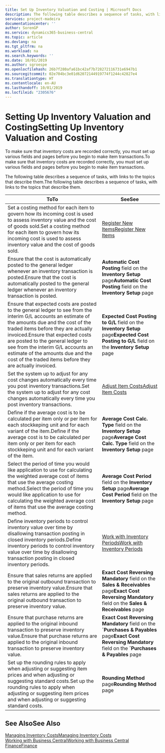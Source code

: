 ```yaml
---
title: Set Up Inventory Valuation and Costing | Microsoft Docs
description: The following table describes a sequence of tasks, with links to the topics that describe them.
services: project-madeira
documentationcenter: ''
author: SorenGP
ms.service: dynamics365-business-central
ms.topic: article
ms.devlang: na
ms.tgt_pltfrm: na
ms.workload: na
ms.search.keywords: ''
ms.date: 10/01/2019
ms.author: sgroespe
ms.openlocfilehash: 26b7f280afa61bc42af7b728272116731e6947b1
ms.sourcegitcommit: 02e704bc3e01d62072144919774f1244c42827e4
ms.translationtype: HT
ms.contentlocale: en-AU
ms.lasthandoff: 10/01/2019
ms.locfileid: "2305676"
---
```

# <a name="setting-up-inventory-valuation-and-costing"></a><span data-ttu-id="8bd6c-103">Setting Up Inventory Valuation and Costing</span><span class="sxs-lookup"><span data-stu-id="8bd6c-103">Setting Up Inventory Valuation and Costing</span></span>
<span data-ttu-id="8bd6c-104">To make sure that inventory costs are recorded correctly, you must set up various fields and pages before you begin to make item transactions.</span><span class="sxs-lookup"><span data-stu-id="8bd6c-104">To make sure that inventory costs are recorded correctly, you must set up various fields and pages before you begin to make item transactions.</span></span>

<span data-ttu-id="8bd6c-105">The following table describes a sequence of tasks, with links to the topics that describe them.</span><span class="sxs-lookup"><span data-stu-id="8bd6c-105">The following table describes a sequence of tasks, with links to the topics that describe them.</span></span>

|<span data-ttu-id="8bd6c-106">**To**</span><span class="sxs-lookup"><span data-stu-id="8bd6c-106">**To**</span></span>|<span data-ttu-id="8bd6c-107">**See**</span><span class="sxs-lookup"><span data-stu-id="8bd6c-107">**See**</span></span>|  
|------------|-------------|  
|<span data-ttu-id="8bd6c-108">Set a costing method for each item to govern how its incoming cost is used to assess inventory value and the cost of goods sold.</span><span class="sxs-lookup"><span data-stu-id="8bd6c-108">Set a costing method for each item to govern how its incoming cost is used to assess inventory value and the cost of goods sold.</span></span>|[<span data-ttu-id="8bd6c-109">Register New Items</span><span class="sxs-lookup"><span data-stu-id="8bd6c-109">Register New Items</span></span>](inventory-how-register-new-items.md)|  
|<span data-ttu-id="8bd6c-110">Ensure that the cost is automatically posted to the general ledger whenever an inventory transaction is posted.</span><span class="sxs-lookup"><span data-stu-id="8bd6c-110">Ensure that the cost is automatically posted to the general ledger whenever an inventory transaction is posted.</span></span>|<span data-ttu-id="8bd6c-111">**Automatic Cost Posting** field on the **Inventory Setup** page</span><span class="sxs-lookup"><span data-stu-id="8bd6c-111">**Automatic Cost Posting** field on the **Inventory Setup** page</span></span>|  
|<span data-ttu-id="8bd6c-112">Ensure that expected costs are posted to the general ledger to see from the interim G/L accounts an estimate of the amounts due and the cost of the traded items before they are actually invoiced.</span><span class="sxs-lookup"><span data-stu-id="8bd6c-112">Ensure that expected costs are posted to the general ledger to see from the interim G/L accounts an estimate of the amounts due and the cost of the traded items before they are actually invoiced.</span></span>|<span data-ttu-id="8bd6c-113">**Expected Cost Posting to G/L** field on the **Inventory Setup** page</span><span class="sxs-lookup"><span data-stu-id="8bd6c-113">**Expected Cost Posting to G/L** field on the **Inventory Setup** page</span></span>|  
|<span data-ttu-id="8bd6c-114">Set the system up to adjust for any cost changes automatically every time you post inventory transactions.</span><span class="sxs-lookup"><span data-stu-id="8bd6c-114">Set the system up to adjust for any cost changes automatically every time you post inventory transactions.</span></span>|[<span data-ttu-id="8bd6c-115">Adjust Item Costs</span><span class="sxs-lookup"><span data-stu-id="8bd6c-115">Adjust Item Costs</span></span>](inventory-how-adjust-item-costs.md)|  
|<span data-ttu-id="8bd6c-116">Define if the average cost is to be calculated per item only or per item for each stockkeping unit and for each variant of the item.</span><span class="sxs-lookup"><span data-stu-id="8bd6c-116">Define if the average cost is to be calculated per item only or per item for each stockkeping unit and for each variant of the item.</span></span>|<span data-ttu-id="8bd6c-117">**Average Cost Calc. Type** field on the **Inventory Setup** page</span><span class="sxs-lookup"><span data-stu-id="8bd6c-117">**Average Cost Calc. Type** field on the **Inventory Setup** page</span></span>|  
|<span data-ttu-id="8bd6c-118">Select the period of time you would like application to use for calculating the weighted average cost of items that use the average costing method.</span><span class="sxs-lookup"><span data-stu-id="8bd6c-118">Select the period of time you would like application to use for calculating the weighted average cost of items that use the average costing method.</span></span>|<span data-ttu-id="8bd6c-119">**Average Cost Period** field on the **Inventory Setup** page</span><span class="sxs-lookup"><span data-stu-id="8bd6c-119">**Average Cost Period** field on the **Inventory Setup** page</span></span>|  
|<span data-ttu-id="8bd6c-120">Define inventory periods to control inventory value over time by disallowing transaction posting in closed inventory periods.</span><span class="sxs-lookup"><span data-stu-id="8bd6c-120">Define inventory periods to control inventory value over time by disallowing transaction posting in closed inventory periods.</span></span>|[<span data-ttu-id="8bd6c-121">Work with Inventory Periods</span><span class="sxs-lookup"><span data-stu-id="8bd6c-121">Work with Inventory Periods</span></span>](finance-how-to-work-with-inventory-periods.md)|  
|<span data-ttu-id="8bd6c-122">Ensure that sales returns are applied to the original outbound transaction to preserve inventory value.</span><span class="sxs-lookup"><span data-stu-id="8bd6c-122">Ensure that sales returns are applied to the original outbound transaction to preserve inventory value.</span></span>|<span data-ttu-id="8bd6c-123">**Exact Cost Reversing Mandatory** field on the **Sales & Receivables** page</span><span class="sxs-lookup"><span data-stu-id="8bd6c-123">**Exact Cost Reversing Mandatory** field on the **Sales & Receivables** page</span></span>|  
|<span data-ttu-id="8bd6c-124">Ensure that purchase returns are applied to the original inbound transaction to preserve inventory value.</span><span class="sxs-lookup"><span data-stu-id="8bd6c-124">Ensure that purchase returns are applied to the original inbound transaction to preserve inventory value.</span></span>|<span data-ttu-id="8bd6c-125">**Exact Cost Reversing Mandatory** field on the **´Purchases & Payables** page</span><span class="sxs-lookup"><span data-stu-id="8bd6c-125">**Exact Cost Reversing Mandatory** field on the **´Purchases & Payables** page</span></span>|
|<span data-ttu-id="8bd6c-126">Set up the rounding rules to apply when adjusting or suggesting item prices and when adjusting or suggesting standard costs.</span><span class="sxs-lookup"><span data-stu-id="8bd6c-126">Set up the rounding rules to apply when adjusting or suggesting item prices and when adjusting or suggesting standard costs.</span></span>|<span data-ttu-id="8bd6c-127">**Rounding Method** page</span><span class="sxs-lookup"><span data-stu-id="8bd6c-127">**Rounding Method** page</span></span>|  

## <a name="see-also"></a><span data-ttu-id="8bd6c-128">See Also</span><span class="sxs-lookup"><span data-stu-id="8bd6c-128">See Also</span></span>  
[<span data-ttu-id="8bd6c-129">Managing Inventory Costs</span><span class="sxs-lookup"><span data-stu-id="8bd6c-129">Managing Inventory Costs</span></span>](finance-manage-inventory-costs.md)  
[<span data-ttu-id="8bd6c-130">Working with Business Central</span><span class="sxs-lookup"><span data-stu-id="8bd6c-130">Working with Business Central</span></span>](ui-work-product.md)  
[<span data-ttu-id="8bd6c-131">Finance</span><span class="sxs-lookup"><span data-stu-id="8bd6c-131">Finance</span></span>](finance.md)  
